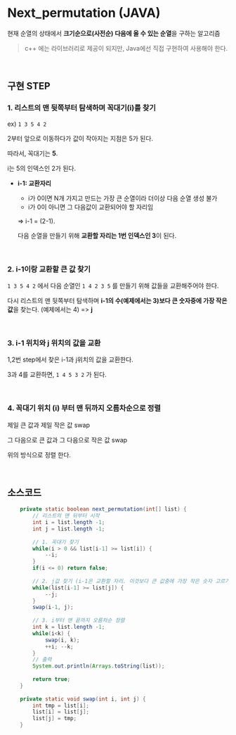 # Next_permutation (JAVA)

현재 순열의 상태에서 **크기순으로(사전순) 다음에 올 수 있는 순열**을 구하는 알고리즘

> c++ 에는 라이브러리로 제공이 되지만, Java에선 직접 구현하여 사용해야 한다.

<br>

## 구현 STEP

### 1. 리스트의 맨 뒷쪽부터 탐색하며 꼭대기(i)를 찾기

ex) `1 3 5 4 2` 

2부터 앞으로 이동하다가 값이 작아지는 지점은 5가 된다. 

따라서, 꼭대기는 **5**.

i는 5의 인덱스인 2가 된다.

* **i-1: 교환자리**

  * i가 0이면 N개 가지고 만드는 가장 큰 순열이라 더이상 다음 순열 생성 불가
  * i가 0이 아니면 그 다음값이 교환되어야 할 자리임

  => i-1 = (2-1).

  다음 순열을 만들기 위해 **교환할 자리는 1번 인덱스인 3**이 된다.

<br>

### 2. i-1이랑 교환할 큰 값 찾기

`1 3 5 4 2` 에서 다음 순열인 `1 4 2 3 5` 를 만들기 위해 값들을 교환해주어야 한다.

다시 리스트의 맨 뒷쪽부터 탐색하며 **i-1의 수(예제에서는 3)보다 큰 숫자중에 가장 작은 값**을 찾는다. (예제에서는 4) => **j**

<br>

### 3. i-1 위치와 j 위치의 값을 교환

1,2번 step에서 찾은 i-1과 j위치의 값을 교환한다.

3과 4를 교환하면, `1 4 5 3 2` 가 된다.

<br>

### 4. 꼭대기 위치 (i) 부터 맨 뒤까지 오름차순으로 정렬

제일 큰 값과 제일 작은 값 swap

그 다음으로 큰 값과 그 다음으로 작은 값 swap

위의 방식으로 정렬 한다.

<br>

## 소스코드



```java
	private static boolean next_permutation(int[] list) {
		// 리스트의 맨 뒤부터 시작
		int i = list.length -1;
		int j = list.length -1;
		
		// 1. 꼭대기 찾기
		while(i > 0 && list[i-1] >= list[i]) {
			--i;
		}
		if(i <= 0) return false;
		
		// 2. j값 찾기 (i-1은 교환할 자리. 이것보다 큰 값중에 가장 작은 숫자 고르기)
		while(list[i-1] >= list[j]) {
			--j;
		}
		swap(i-1, j);
		
		// 3. i부터 맨 끝까지 오름차순 정렬
		int k = list.length -1;
		while(i<k) {
			swap(i, k);
			++i; --k;
		}
		// 출력
		System.out.println(Arrays.toString(list));
		
		return true;
	}
	
	private static void swap(int i, int j) {
		int tmp = list[i];
		list[i] = list[j];
		list[j] = tmp;
	}
```





